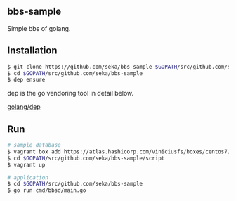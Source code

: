 ## bbs-sample

Simple bbs of golang.

## Installation

```sh
$ git clone https://github.com/seka/bbs-sample $GOPATH/src/github.com/seka/bbs-sample
$ cd $GOPATH/src/github.com/seka/bbs-sample
$ dep ensure
```

dep is the go vendoring tool in detail below.

[golang/dep](https://github.com/golang/dep)

## Run

```sh
# sample database
$ vagrant box add https://atlas.hashicorp.com/viniciusfs/boxes/centos7/
$ cd $GOPATH/src/github.com/seka/bbs-sample/script
$ vagrant up

# application
$ cd $GOPATH/src/github.com/seka/bbs-sample
$ go run cmd/bbsd/main.go
```

